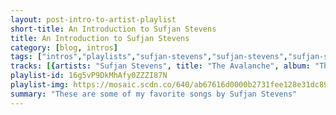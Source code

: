 ```yaml
---
layout: post-intro-to-artist-playlist
short-title: An Introduction to Sufjan Stevens
title: An Introduction to Sufjan Stevens
category: [blog, intros]
tags: ["intros","playlists","sufjan-stevens","sufjan-stevens","sufjan-stevens","sufjan-stevens","sufjan-stevens","sufjan-stevens","sufjan-stevens","sufjan-stevens","sufjan-stevens","sufjan-stevens","sufjan-stevens","sufjan-stevens","sufjan-stevens","sufjan-stevens","sufjan-stevens","sufjan-stevens","sufjan-stevens","sufjan-stevens","sufjan-stevens","sufjan-stevens","sufjan-stevens","sufjan-stevens","sufjan-stevens","sufjan-stevens","sufjan-stevens","sufjan-stevens","sufjan-stevens","sufjan-stevens","sufjan-stevens","sufjan-stevens"]
tracks: [{artists: "Sufjan Stevens", title: "The Avalanche", album: "The Avalanche"},{artists: "Sufjan Stevens", title: "Chicago", album: "Illinois"},{artists: "Sufjan Stevens", title: "Oh Detroit, Lift Up Your Weary Head! (Rebuild! Restore! Reconsider!)", album: "Michigan"},{artists: "Sufjan Stevens", title: "Futile Devices", album: "The Age of Adz"},{artists: "Sufjan Stevens", title: "The Transfiguration", album: "Seven Swans"},{artists: "Sufjan Stevens", title: "Concerning the UFO sighting near Highland, Illinois", album: "Illinois"},{artists: "Sufjan Stevens", title: "No Man's Land", album: "The Avalanche"},{artists: "Sufjan Stevens", title: "Come On! Feel the Illinoise! Part I: The World's Columbian Exposition Part II: Carl Sandburg Visits Me In A Dream", album: "Illinois"},{artists: "Sufjan Stevens", title: "All Good Naysayers, Speak Up! Or Forever Hold Your Peace!", album: "Michigan"},{artists: "Sufjan Stevens", title: "The Predatory Wasp of The Palisades Is Out To Get Us", album: "Illinois"},{artists: "Sufjan Stevens", title: "Springfield, or Bobby Got a Shadfly Caught in his Hair", album: "The Avalanche"},{artists: "Sufjan Stevens", title: "All for Myself", album: "The Age of Adz"},{artists: "Sufjan Stevens", title: "John Wayne Gacy, Jr.", album: "Illinois"},{artists: "Sufjan Stevens", title: "Vesuvius", album: "The Age of Adz"},{artists: "Sufjan Stevens", title: "Holland", album: "Michigan"},{artists: "Sufjan Stevens", title: "I Walked", album: "The Age of Adz"},{artists: "Sufjan Stevens", title: "To Be Alone With You", album: "Seven Swans"},{artists: "Sufjan Stevens", title: "Flint (For the Unemployed and Underpaid)", album: "Michigan"},{artists: "Sufjan Stevens", title: "Casimir Pulaski Day", album: "Illinois"},{artists: "Sufjan Stevens", title: "Decatur, or, Round of Applause for Your Step-Mother!", album: "Illinois"},{artists: "Sufjan Stevens", title: "The Tallest Man, the Broadest Shoulders Part I: The Great Frontier Part II: Come to Me Only With Playthings Now", album: "Illinois"},{artists: "Sufjan Stevens", title: "Movement VII (Finale)—The Emperor of Centrifuge", album: "The BQE"},{artists: "Sufjan Stevens", title: "The Pick-up", album: "The Avalanche"},{artists: "Sufjan Stevens", title: "I Want To Be Well", album: "The Age of Adz"},{artists: "Sufjan Stevens", title: "Oh God Where Are You Now? (In Pickerel Lake? Pigeon? Marquette? Mackinaw?)", album: "Michigan"},{artists: "Sufjan Stevens", title: "All the Trees of the Field Will Clap Their Hands", album: "Seven Swans"},{artists: "Sufjan Stevens", title: "Chicago (adult contemporary easy listening version)", album: "The Avalanche"},{artists: "Sufjan Stevens", title: "Year of the Rat", album: "Enjoy Your Rabbit"},{artists: "Sufjan Stevens", title: "Tahquamenon Falls", album: "Michigan"},{artists: "Sufjan Stevens", title: "The Henney Buggy Band", album: "The Avalanche"}]
playlist-id: 16g5vP9DkMhAfy0ZZZI87N
playlist-img: https://mosaic.scdn.co/640/ab67616d0000b2731fee128e31dc893b31d60eb8ab67616d0000b2733adb82fe00bf02eff40b8b82ab67616d0000b273a7054529bcdd1ea5dcb852bcab67616d0000b273c941599f5b74a9c1aad3cd0c
summary: "These are some of my favorite songs by Sufjan Stevens"
---
```


